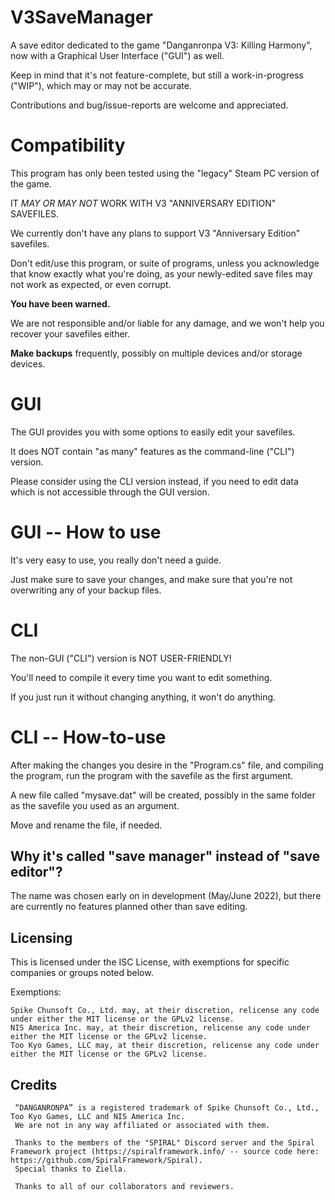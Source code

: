 # V3SaveManager

A save editor dedicated to the game "Danganronpa V3: Killing Harmony", now with a Graphical User Interface ("GUI") as well.

Keep in mind that it's not feature-complete, but still a work-in-progress ("WIP"), which may or may not be accurate.

Contributions and bug/issue-reports are welcome and appreciated.

# Compatibility

This program has only been tested using the "legacy" Steam PC version of the game.

IT *MAY OR MAY NOT* WORK WITH V3 "ANNIVERSARY EDITION" SAVEFILES.

We currently don't have any plans to support V3 "Anniversary Edition" savefiles.

Don't edit/use this program, or suite of programs, unless you acknowledge that know exactly what you're doing, as your newly-edited save files may not work as expected, or even corrupt.

**You have been warned.**

We are not responsible and/or liable for any damage, and we won't help you recover your savefiles either.

**Make backups** frequently, possibly on multiple devices and/or storage devices.

# GUI

The GUI provides you with some options to easily edit your savefiles.

It does NOT contain "as many" features as the command-line ("CLI") version.

Please consider using the CLI version instead, if you need to edit data which is not accessible through the GUI version.

# GUI -- How to use

It's very easy to use, you really don't need a guide.

Just make sure to save your changes, and make sure that you're not overwriting any of your backup files.

# CLI

The non-GUI ("CLI") version is NOT USER-FRIENDLY!

You'll need to compile it every time you want to edit something.

If you just run it without changing anything, it won't do anything.

# CLI -- How-to-use

After making the changes you desire in the "Program.cs" file, and compiling the program, run the program with the savefile as the first argument.

A new file called "mysave.dat" will be created, possibly in the same folder as the savefile you used as an argument.

Move and rename the file, if needed.

## Why it's called "save manager" instead of "save editor"?

The name was chosen early on in development (May/June 2022), but there are currently no features planned other than save editing.

## Licensing ##

This is licensed under the ISC License, with exemptions for specific companies or groups noted below.

Exemptions:

    Spike Chunsoft Co., Ltd. may, at their discretion, relicense any code under either the MIT license or the GPLv2 license.
    NIS America Inc. may, at their discretion, relicense any code under either the MIT license or the GPLv2 license.
    Too Kyo Games, LLC may, at their discretion, relicense any code under either the MIT license or the GPLv2 license.

## Credits ##

     “DANGANRONPA” is a registered trademark of Spike Chunsoft Co., Ltd., Too Kyo Games, LLC and NIS America Inc.
     We are not in any way affiliated or associated with them.
	 
	 Thanks to the members of the "SPIRAL" Discord server and the Spiral Framework project (https://spiralframework.info/ -- source code here: https://github.com/SpiralFramework/Spiral).
	 Special thanks to Ziella.
	 
	 Thanks to all of our collaborators and reviewers.
